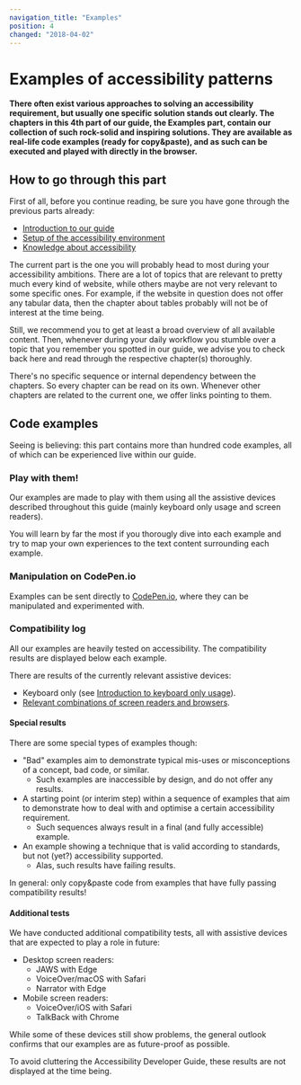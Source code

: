 ```yaml
---
navigation_title: "Examples"
position: 4
changed: "2018-04-02"
---
```


# Examples of accessibility patterns

**There often exist various approaches to solving an accessibility requirement, but usually one specific solution stands out clearly. The chapters in this 4th part of our guide, the Examples part, contain our collection of such rock-solid and inspiring solutions. They are available as real-life code examples (ready for copy&paste), and as such can be executed and played with directly in the browser.**

## How to go through this part

First of all, before you continue reading, be sure you have gone through the previous parts already:

- [Introduction to our guide](/introduction)
- [Setup of the accessibility environment](/setup)
- [Knowledge about accessibility](/knowledge)

The current part is the one you will probably head to most during your accessibility ambitions. There are a lot of topics that are relevant to pretty much every kind of website, while others maybe are not very relevant to some specific ones. For example, if the website in question does not offer any tabular data, then the chapter about tables probably will not be of interest at the time being.

Still, we recommend you to get at least a broad overview of all available content. Then, whenever during your daily workflow you stumble over a topic that you remember you spotted in our guide, we advise you to check back here and read through the respective chapter(s) thoroughly.

There's no specific sequence or internal dependency between the chapters. So every chapter can be read on its own. Whenever other chapters are related to the current one, we offer links pointing to them.

## Code examples

Seeing is believing: this part contains more than hundred code examples, all of which can be experienced live within our guide.

### Play with them!

Our examples are made to play with them using all the assistive devices described throughout this guide (mainly keyboard only usage and screen readers).

You will learn by far the most if you thorougly dive into each example and try to map your own experiences to the text content surrounding each example.

### Manipulation on CodePen.io

Examples can be sent directly to [CodePen.io](https://codepen.io/), where they can be manipulated and experimented with.

### Compatibility log

All our examples are heavily tested on accessibility. The compatibility results are displayed below each example.

There are results of the currently relevant assistive devices:

- Keyboard only (see [Introduction to keyboard only usage](/knowledge/keyboard-only/)).
- [Relevant combinations of screen readers and browsers](/knowledge/screen-readers/relevant-combinations/).

#### Special results

There are some special types of examples though:

- "Bad" examples aim to demonstrate typical mis-uses or misconceptions of a concept, bad code, or similar.
     - Such examples are inaccessible by design, and do not offer any results.
- A starting point (or interim step) within a sequence of examples that aim to demonstrate how to deal with and optimise a certain accessibility requirement.
    - Such sequences always result in a final (and fully accessible) example.
- An example showing a technique that is valid according to standards, but not (yet?) accessibility supported.
    - Alas, such results have failing results.

In general: only copy&paste code from examples that have fully passing compatibility results!

#### Additional tests

We have conducted additional compatibility tests, all with assistive devices that are expected to play a role in future:

- Desktop screen readers:
    - JAWS with Edge
    - VoiceOver/macOS with Safari
    - Narrator with Edge
- Mobile screen readers:
    - VoiceOver/iOS with Safari
    - TalkBack with Chrome

While some of these devices still show problems, the general outlook confirms that our examples are as future-proof as possible.

To avoid cluttering the Accessibility Developer Guide, these results are not displayed at the time being.
